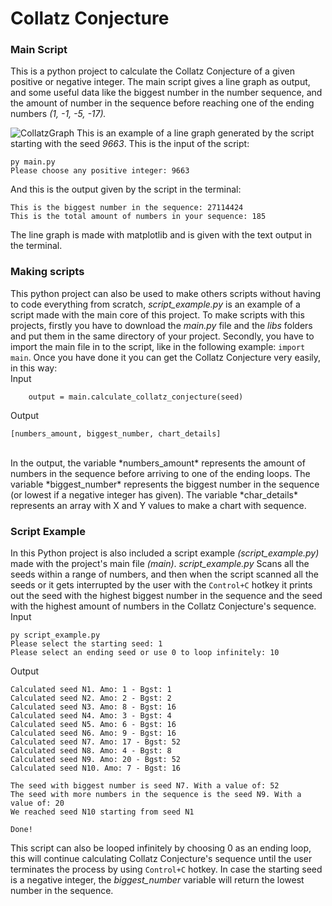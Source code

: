# Collatz Conjecture
### Main Script
This is a python project to calculate the Collatz Conjecture of a given positive or negative integer. The main script gives a line graph as output, and some useful data like the biggest number in the number sequence, and the amount of number in the sequence before reaching one of the ending numbers *(1, -1, -5, -17).*

![CollatzGraph](https://user-images.githubusercontent.com/45014622/128683082-0d3088b5-1a20-443e-9532-136290f420d2.jpg) 
This is an example of a line graph generated by the script starting with the seed *9663*.
This is the input of the script:

```` 
py main.py
Please choose any positive integer: 9663
```` 
And this is the output given by the script in the terminal:
```` 
This is the biggest number in the sequence: 27114424
This is the total amount of numbers in your sequence: 185
```` 
The line graph is made with matplotlib and is given with the text output in the terminal.
<br>

### Making scripts
This python project can also be used to make others scripts without having to code everything from scratch, *script_example.py*  is an example of a script made with the main core of this project.
To make scripts with this projects, firstly you have to download the *main.py*  file and the *libs*  folders and put them in the same directory of your project. Secondly, you have to import the main file in to the script, like in the following example: `import main`.
Once you have done it you can get the Collatz Conjecture very easily, in this way:
<br>
Input
```` 
    output = main.calculate_collatz_conjecture(seed)
```` 

Output
````
[numbers_amount, biggest_number, chart_details]
```` 
<br>
In the output, the variable *numbers_amount*  represents the amount of numbers in the sequence before arriving to one of the ending loops. The variable *biggest_number*  represents the biggest number in the sequence (or lowest if a negative integer has given). The variable *char_details*  represents an array with X and Y values to make a chart with sequence. 

### Script Example
In this Python project is also included a script example *(script_example.py)* made with the project's main file *(main)*.
*script_example.py* Scans all the seeds within a range of numbers, and then when the script scanned all the seeds or it gets interrupted by the user with the `Control+C` hotkey it prints out the seed with the highest biggest number in the sequence and the seed with the highest amount of numbers in the Collatz Conjecture's sequence. 
<br>
Input
````
py script_example.py
Please select the starting seed: 1
Please select an ending seed or use 0 to loop infinitely: 10
````
Output
````
Calculated seed N1. Amo: 1 - Bgst: 1
Calculated seed N2. Amo: 2 - Bgst: 2
Calculated seed N3. Amo: 8 - Bgst: 16
Calculated seed N4. Amo: 3 - Bgst: 4
Calculated seed N5. Amo: 6 - Bgst: 16
Calculated seed N6. Amo: 9 - Bgst: 16
Calculated seed N7. Amo: 17 - Bgst: 52
Calculated seed N8. Amo: 4 - Bgst: 8
Calculated seed N9. Amo: 20 - Bgst: 52
Calculated seed N10. Amo: 7 - Bgst: 16

The seed with biggest number is seed N7. With a value of: 52
The seed with more numbers in the sequence is the seed N9. With a value of: 20
We reached seed N10 starting from seed N1

Done!
````
This script can also be looped infinitely by choosing 0 as an ending loop, this will continue calculating Collatz Conjecture's sequence until the user terminates the process by using `Control+C` hotkey.
In case the starting seed is a negative integer, the *biggest_number* variable will return the lowest number in the sequence.
